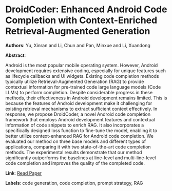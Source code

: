 # DroidCoder: Enhanced Android Code Completion with Context-Enriched Retrieval-Augmented Generation

**Authors**: Yu, Xinran and Li, Chun and Pan, Minxue and Li, Xuandong

**Abstract**:

Android is the most popular mobile operating system. However, Android development requires extensive coding, especially for unique features such as lifecycle callbacks and UI widgets. Existing code completion methods typically utilize Retrieval-Augmented Generation (RAG) to provide contextual information for pre-trained code large language models (Code LLMs) to perform completion. Despite considerable progress in these methods, their effectiveness in Android development remains limited. This is because the features of Android development make it challenging for existing retrieval mechanisms to extract sufficient context effectively. In response, we propose DroidCoder, a novel Android code completion framework that employs Android development features and contextual information of code snippets to enrich RAG. It also incorporates a specifically designed loss function to fine-tune the model, enabling it to better utilize context-enhanced RAG for Android code completion. We evaluated our method on three base models and different types of applications, comparing it with two state-of-the-art code completion methods. The experimental results demonstrate that our method significantly outperforms the baselines at line-level and multi-line-level code completion and improves the quality of the completed code.

**Link**: [Read Paper](https://doi.org/10.1145/3691620.3695063)

**Labels**: code generation, code completion, prompt strategy, RAG
